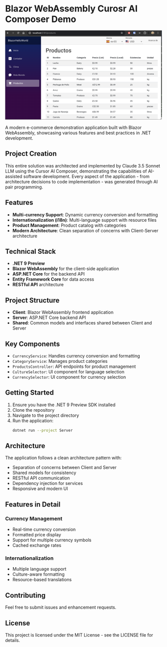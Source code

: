 # Blazor WebAssembly Curosr AI Composer Demo

![Blazor Hello World Demo Screenshot](docs/screen.png)

A modern e-commerce demonstration application built with Blazor WebAssembly, showcasing various features and best practices in .NET development.

## Project Creation

This entire solution was architected and implemented by Claude 3.5 Sonnet LLM using the Cursor AI Composer, demonstrating the capabilities of AI-assisted software development. Every aspect of the application - from architecture decisions to code implementation - was generated through AI pair programming.

## Features

- **Multi-currency Support**: Dynamic currency conversion and formatting
- **Internationalization (i18n)**: Multi-language support with resource files
- **Product Management**: Product catalog with categories
- **Modern Architecture**: Clean separation of concerns with Client-Server architecture

## Technical Stack

- **.NET 9 Preview**
- **Blazor WebAssembly** for the client-side application
- **ASP.NET Core** for the backend API
- **Entity Framework Core** for data access
- **RESTful API** architecture

## Project Structure

- **Client**: Blazor WebAssembly frontend application
- **Server**: ASP.NET Core backend API
- **Shared**: Common models and interfaces shared between Client and Server

## Key Components

- `CurrencyService`: Handles currency conversion and formatting
- `CategoryService`: Manages product categories
- `ProductsController`: API endpoints for product management
- `CultureSelector`: UI component for language selection
- `CurrencySelector`: UI component for currency selection

## Getting Started

1. Ensure you have the .NET 9 Preview SDK installed
2. Clone the repository
3. Navigate to the project directory
4. Run the application:
   ```bash
   dotnet run --project Server
   ```

## Architecture

The application follows a clean architecture pattern with:
- Separation of concerns between Client and Server
- Shared models for consistency
- RESTful API communication
- Dependency injection for services
- Responsive and modern UI

## Features in Detail

### Currency Management
- Real-time currency conversion
- Formatted price display
- Support for multiple currency symbols
- Cached exchange rates

### Internationalization
- Multiple language support
- Culture-aware formatting
- Resource-based translations

## Contributing

Feel free to submit issues and enhancement requests.

## License

This project is licensed under the MIT License - see the LICENSE file for details. 

